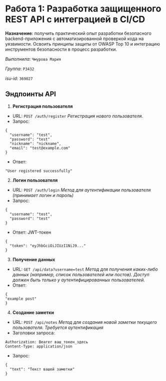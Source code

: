 # Работа 1: Разработка защищенного REST API с интеграцией в CI/CD

**Назначение**: получить практический опыт разработки безопасного backend-приложения с автоматизированной проверкой кода на уязвимости. Освоить принципы защиты от OWASP Top 10 и интеграцию инструментов безопасности в процесс разработки.

*Выполнила*: `Чмурова Мария`

*Группа*: `P3432`

*isu-id*: `369027`

## Эндпоинты API

1. **Регистрация пользователя**
- URL:  `POST /auth/register`
  *Регистрация нового пользователя*.
- Запрос:
```
{
  "username": "test",
  "password": "test"
  "nickname": "nickname",
  "email": "test@example.com"
}
```
- Ответ:
```
"User registered successfully"
```

2. **Логин пользователя**
- URL: `POST /auth/login`
  *Метод для аутентификации пользователя (принимает логин и пароль)*
- Запрос:
```
{
  "username": "test",
  "password": "test"
}
```
- Ответ: JWT-токен
```
{
  "token": "eyJhbGciOiJIUzI1NiJ9..."
}
```

3. **Получение данных**
- URL: `GET /api/data?username=test`
  *Метод для получения каких-либо данных (например, список пользователей или постов). Доступ должен быть только у аутентифицированных пользователей.*
- Ответ:
```
{
"example post"
}
```

4. **Создание заметки**
- URL: `POST /api/notes`
  *Метод для создания новой заметки текущего пользователя. Требуется аутентификация*
- Заголовки запроса:
```
Authorization: Bearer ваш_токен_здесь
Content-Type: application/json
```
- Запрос:
```
{
  "text": "Текст вашей заметки"
}
```

